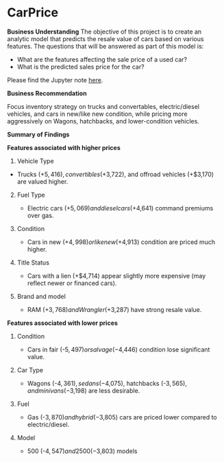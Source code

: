 # CarPrice

**Business Understanding**
The objective of this project is to create an analytic model that predicts the resale value of cars based on various features. 
The questions that will be answered as part of this model is:
  * What are the features affecting the sale price of a used car?
  * What is the predicted sales price for the car?

Please find the Jupyter note [here](https://github.com/revathys/CarPrice/blob/main/prompt_II.ipynb).

**Business Recommendation**
     
 Focus inventory strategy on trucks and convertables, electric/diesel vehicles, and cars in new/like new condition, while pricing more aggressively on Wagons, hatchbacks, and lower-condition vehicles.
 
**Summary of Findings**

**Features associated with higher prices**

1. Vehicle Type

  - Trucks (+$5,416), convertibles (+$3,722), and offroad vehicles (+$3,170) are valued higher.

2. Fuel Type

    - Electric cars (+$5,069) and diesel cars (+$4,641) command premiums over gas.

3. Condition

   - Cars in new (+$4,998) or like new (+$4,913) condition are priced much higher.

4. Title Status

   - Cars with a lien (+$4,714) appear slightly more expensive (may reflect newer or financed cars).

5. Brand and model

   - RAM (+$3,768) and Wrangler (+$3,287) have strong resale value.
    
**Features associated with lower prices**
1.   Condition
   
     - Cars in fair (-$5,497) or salvage (-$4,446) condition lose significant value.

3.   Car Type

     - Wagons (-$4,361), sedans (-$4,075), hatchbacks (-$3,565), and minivans (-$3,198) are less desirable.

3.   Fuel

     - Gas (-$3,870) and hybrid (-$3,805) cars are priced lower compared to electric/diesel.

4.   Model

     - 500 (-$4,547) and 2500 (-$3,803) models

